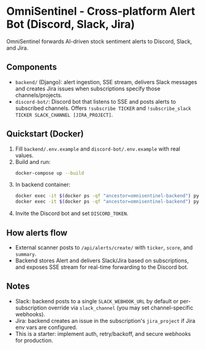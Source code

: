 # OmniSentinel - Cross-platform Alert Bot (Discord, Slack, Jira)

OmniSentinel forwards AI-driven stock sentiment alerts to Discord, Slack, and Jira.

## Components
- `backend/` (Django): alert ingestion, SSE stream, delivers Slack messages and creates Jira issues when subscriptions specify those channels/projects.
- `discord-bot/`: Discord bot that listens to SSE and posts alerts to subscribed channels. Offers `!subscribe TICKER` and `!subscribe_slack TICKER SLACK_CHANNEL [JIRA_PROJECT]`.

## Quickstart (Docker)
1. Fill `backend/.env.example` and `discord-bot/.env.example` with real values.
2. Build and run:
   ```bash
   docker-compose up --build
   ```
3. In backend container:
   ```bash
   docker exec -it $(docker ps -qf "ancestor=omnisentinel-backend") python manage.py migrate
   docker exec -it $(docker ps -qf "ancestor=omnisentinel-backend") python manage.py seed_companies
   ```
4. Invite the Discord bot and set `DISCORD_TOKEN`.

## How alerts flow
- External scanner posts to `/api/alerts/create/` with `ticker`, `score`, and `summary`.
- Backend stores Alert and delivers Slack/Jira based on subscriptions, and exposes SSE stream for real-time forwarding to the Discord bot.

## Notes
- Slack: backend posts to a single `SLACK_WEBHOOK_URL` by default or per-subscription override via `slack_channel` (you may set channel-specific webhooks).
- Jira: backend creates an issue in the subscription's `jira_project` if Jira env vars are configured.
- This is a starter: implement auth, retry/backoff, and secure webhooks for production.
